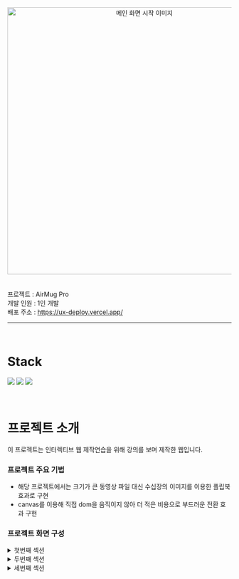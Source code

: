 <center>
  <img src="https://github.com/fefdfea/ux-prac/assets/28670792/bae07735-39bf-4066-9adf-af7a03b18d74" alt="메인 화면 시작 이미지" width="600">
</center>

<br>
<br>
프로젝트 : AirMug Pro<br>
개발 인원 : 1인 개발<br>
배포 주소 : <a href="https://ux-deploy.vercel.app/" >https://ux-deploy.vercel.app/</a>

<br>
<hr style="color:#999">
<br>

# Stack

<img src="https://img.shields.io/badge/html5-E34F26?style=for-the-badge&logo=html5&logoColor=white">
<img src="https://img.shields.io/badge/css3-1572B6?style=for-the-badge&logo=css3&logoColor=white">
<img src="https://img.shields.io/badge/javascript-F7DF1E?style=for-the-badge&logo=javascript&logoColor=white">

<br>
<br>
<br>

# 프로젝트 소개

이 프로젝트는 인터렉티브 웹 제작연습을 위해 강의를 보며 제작한 웹입니다.

### 프로젝트 주요 기법

- 해당 프로젝트에서는 크기가 큰 동영상 파일 대신 수십장의 이미지를 이용한 플립북 효과로 구현
- canvas를 이용해 직접 dom을 움직이지 않아 더 적은 비용으로 부드러운 전환 효과 구현

### 프로젝트 화면 구성

<details>
  <summary>첫번째 섹션</summary>
  <ul>
    <li>
      <h4>시작화면</h4>
      <img src="https://github.com/fefdfea1/officeFinder_Front/assets/46808357/29668ccf-1928-4197-93de-aae49d67cc4c" alt="시작 화면">
    </li>
    <li>
          <h4>섹션전환</h4>
      <img src="https://github.com/fefdfea1/officeFinder_Front/assets/46808357/5fdfa263-5bfc-43ab-9b2f-258b9ddff4c6" alt="시작 화면"></li>
  </ul>
</details>

<details>
  <summary>두번째 섹션</summary>
  <ul>
    <li>
      <h4>두번째 섹션 시작</h4>
      <img src="https://github.com/fefdfea1/officeFinder_Front/assets/46808357/045a6bfa-3e18-4acf-aafd-91c58146eff7" alt="두번재 섹션 시작">
    </li>
  </ul>
</details>

<details>
  <summary>세번째 섹션</summary>
  <ul>
    <li>
      <h4>세번재 섹션 시작</h4>
      <img src="https://github.com/fefdfea1/officeFinder_Front/assets/46808357/a94c3c9f-9ae2-49fb-815f-337456c25e6c" alt="세번째 시작 화면">
    </li>
    <li>
          <h4>마지막 섹션 종료</h4>
      <img src="https://github.com/fefdfea1/officeFinder_Front/assets/46808357/8e41fc87-1119-4258-9395-b0f371e06ef8" alt="세번재 섹션 종료">
      </li>
  </ul>
</details>

